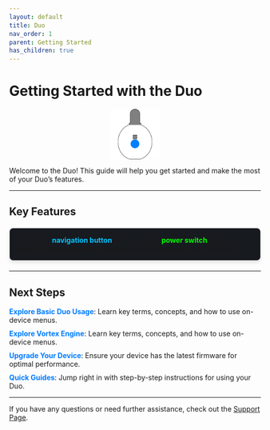 ```yaml
---
layout: default
title: Duo
nav_order: 1
parent: Getting Started
has_children: true
---
```

<style>
.device-icon {
   margin: 0px;
   width: 20%;
   height: auto;
   display: block;
   margin-left: auto;
   margin-right: auto;
   border-radius: 8px;
}
.info-box {
   background-color: #171a1f;
   border: 1px solid #ddd;
   border-radius: 8px;
   padding: 15px;
   margin: 20px 0;
   box-shadow: 0 4px 6px rgba(0, 0, 0, 0.1);
}
.info-box strong {
   color: #0056b3;
}
.next-steps ul {
   list-style-type: none;
   padding: 0;
}
.next-steps li {
   margin: 10px 0;
}
.next-steps a {
   color: #007bff;
   text-decoration: none;
   font-weight: bold;
}
.next-steps a:hover {
   text-decoration: underline;
}
</style>

# Getting Started with the Duo

<div style="text-align: center;">
  <img class="device-icon" src="assets/images/duo-logo-button-square-512.png" alt="Duo">
</div>

Welcome to the Duo! This guide will help you get started and make the most of your Duo’s features.

---

## Key Features
<div class="info-box">
  The Duo’s <strong style="color: #00c6ff;">navigation button</strong> doubles as its <strong style="color: #00ff00;">power switch</strong>. Short presses navigate modes, and long presses activate menu options.
</div>

---

## Next Steps
<div class="next-steps">
  <ul>
    <li><a href="basic_usage.html">Explore Basic Duo Usage</a>: Learn key terms, concepts, and how to use on-device menus.</li>
    <li><a href="basic_usage.html">Explore Vortex Engine</a>: Learn key terms, concepts, and how to use on-device menus.</li>
    <li><a href="upgrade_guides.html">Upgrade Your Device</a>: Ensure your device has the latest firmware for optimal performance.</li>
    <li><a href="guides.html">Quick Guides</a>: Jump right in with step-by-step instructions for using your Duo.</li>
  </ul>
</div>

---

If you have any questions or need further assistance, check out the [Support Page](support.html).
